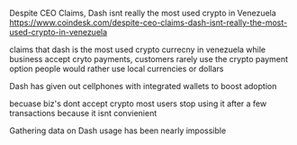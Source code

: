 Despite CEO Claims, Dash isnt really the most used crypto in Venezuela
https://www.coindesk.com/despite-ceo-claims-dash-isnt-really-the-most-used-crypto-in-venezuela

claims that dash is the most used crypto currecny in venezuela
while business accept cryto payments, customers rarely use the crypto payment option
people would rather use local currencies or dollars

Dash has given out cellphones with integrated wallets to boost adoption

becuase biz's dont accept crypto most users stop using it after a few transactions because it isnt convienient

Gathering data on Dash usage has been nearly impossible 